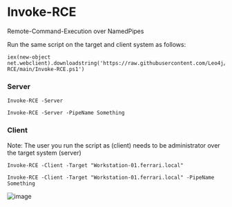 # Invoke-RCE
Remote-Command-Execution over NamedPipes

Run the same script on the target and client system as follows:

```
iex(new-object net.webclient).downloadstring('https://raw.githubusercontent.com/Leo4j/Invoke-RCE/main/Invoke-RCE.ps1')
```

### Server
```
Invoke-RCE -Server
```
```
Invoke-RCE -Server -PipeName Something
```

### Client

Note: The user you run the script as (client) needs to be administrator over the target system (server)

```
Invoke-RCE -Client -Target "Workstation-01.ferrari.local"
```
```
Invoke-RCE -Client -Target "Workstation-01.ferrari.local" -PipeName Something
```
![image](https://github.com/Leo4j/Invoke-RCE/assets/61951374/12d296ab-aa18-4897-9a28-ade999921d4a)
